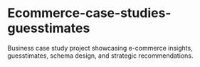 # Ecommerce-case-studies-guesstimates
Business case study project showcasing e-commerce insights, guesstimates, schema design, and strategic recommendations.
